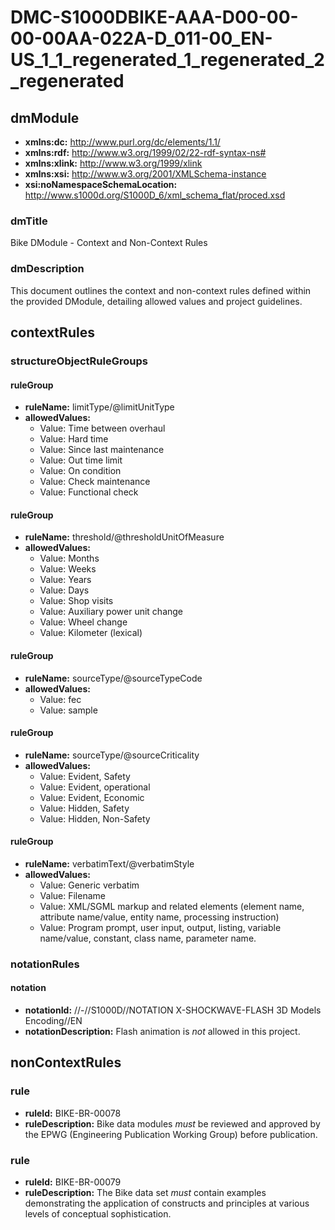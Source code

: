 # DMC-S1000DBIKE-AAA-D00-00-00-00AA-022A-D_011-00_EN-US_1_1_regenerated_1_regenerated_2_regenerated

## dmModule

* **xmlns:dc:** http://www.purl.org/dc/elements/1.1/
* **xmlns:rdf:** http://www.w3.org/1999/02/22-rdf-syntax-ns#
* **xmlns:xlink:** http://www.w3.org/1999/xlink
* **xmlns:xsi:** http://www.w3.org/2001/XMLSchema-instance
* **xsi:noNamespaceSchemaLocation:** http://www.s1000d.org/S1000D_6/xml_schema_flat/proced.xsd

### dmTitle
Bike DModule - Context and Non-Context Rules

### dmDescription
This document outlines the context and non-context rules defined within the provided DModule, detailing allowed values and project guidelines.

## contextRules

### structureObjectRuleGroups

#### ruleGroup

* **ruleName:** limitType/@limitUnitType
* **allowedValues:**
    * Value: Time between overhaul
    * Value: Hard time
    * Value: Since last maintenance
    * Value: Out time limit
    * Value: On condition
    * Value: Check maintenance
    * Value: Functional check

#### ruleGroup

* **ruleName:** threshold/@thresholdUnitOfMeasure
* **allowedValues:**
    * Value: Months
    * Value: Weeks
    * Value: Years
    * Value: Days
    * Value: Shop visits
    * Value: Auxiliary power unit change
    * Value: Wheel change
    * Value: Kilometer (lexical)

#### ruleGroup

* **ruleName:** sourceType/@sourceTypeCode
* **allowedValues:**
    * Value: fec
    * Value: sample

#### ruleGroup

* **ruleName:** sourceType/@sourceCriticality
* **allowedValues:**
    * Value: Evident, Safety
    * Value: Evident, operational
    * Value: Evident, Economic
    * Value: Hidden, Safety
    * Value: Hidden, Non-Safety

#### ruleGroup

* **ruleName:** verbatimText/@verbatimStyle
* **allowedValues:**
    * Value: Generic verbatim
    * Value: Filename
    * Value: XML/SGML markup and related elements (element name, attribute name/value, entity name, processing instruction)
    * Value: Program prompt, user input, output, listing, variable name/value, constant, class name, parameter name.

### notationRules

#### notation

* **notationId:** //-//S1000D//NOTATION X-SHOCKWAVE-FLASH 3D Models Encoding//EN
* **notationDescription:** Flash animation is *not* allowed in this project.

## nonContextRules

### rule

* **ruleId:** BIKE-BR-00078
* **ruleDescription:** Bike data modules *must* be reviewed and approved by the EPWG (Engineering Publication Working Group) before publication.

### rule

* **ruleId:** BIKE-BR-00079
* **ruleDescription:** The Bike data set *must* contain examples demonstrating the application of constructs and principles at various levels of conceptual sophistication.